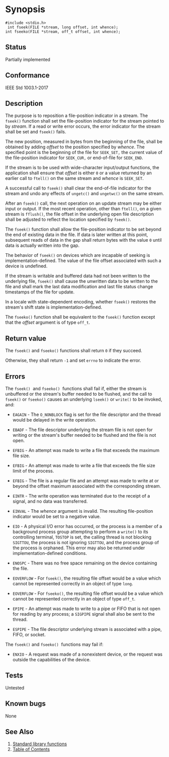 # Synopsis 
`#include <stdio.h>`</br>
` int fseek(FILE *stream, long offset, int whence);`</br>
`int fseeko(FILE *stream, off_t offset, int whence);`</br>

## Status
Partially implemented
## Conformance
IEEE Std 1003.1-2017
## Description


The purpose is to reposition a file-position indicator in a stream. The `fseek()` function shall set the file-position indicator for the stream pointed to by _stream_. If a read or write
error occurs, the error indicator for the stream shall be set and `fseek()` fails.

The new position, measured in bytes from the beginning of the file, shall be obtained by adding _offset_ to the position
specified by _whence_. The specified point is the beginning of the file for `SEEK_SET,` the current value of the file-position
indicator for `SEEK_CUR,` or end-of-file for `SEEK_END`.

If the stream is to be used with wide-character input/output functions, the application shall ensure that _offset_ is
either `0` or a value returned by an earlier call to `ftell()` on the same stream and
_whence_ is `SEEK_SET`.

A successful call to `fseek()` shall clear the end-of-file indicator for the stream and undo any effects of `ungetc()` and `ungetwc()` on the same stream.

After an `fseek()` call, the next operation on an update stream may be either input or output.
If the most recent operation, other than `ftell()`, on a given stream is `fflush()`, the file offset in the underlying open file description shall be adjusted to
reflect the location specified by `fseek()`.

The `fseek()` function shall allow the file-position indicator to be set beyond the end of existing data in the file. If
data is later written at this point, subsequent reads of data in the gap shall return bytes with the value `0` until data is actually
written into the gap.

The behavior of `fseek()` on devices which are incapable of seeking is implementation-defined. The value of the file offset
associated with such a device is undefined.

If the stream is writable and buffered data had not been written to the underlying file, `fseek()` shall cause the
unwritten data to be written to the file and shall mark the last data modification and last file status change timestamps of the
file for update.

In a locale with state-dependent encoding, whether `fseek()` restores the stream's shift state is
implementation-defined.

The `fseeko()` function shall be equivalent to the `fseek()` function except that the _offset_ argument is of
type `off_t`. 


## Return value


The `fseek()` and `fseeko()` functions shall return `0` if they succeed.

Otherwise, they shall return `-1` and set `errno` to indicate the error.


## Errors


The `fseek()`    and `fseeko()` 
 functions shall fail if, either the stream is unbuffered or the stream's buffer needed to be flushed, and
the call to `fseek()` or `fseeko()` causes an underlying `lseek()` or `write()` to be invoked, and: 


 * `EAGAIN` - The `O_NONBLOCK` flag is set for the file descriptor and the thread would be delayed in the write operation. 

 * `EBADF` - The file descriptor underlying the stream file is not open for writing or the stream's buffer needed to be flushed and the file is
not open. 

 * `EFBIG` - An attempt was made to write a file that exceeds the maximum file size. 

 * `EFBIG` - An attempt was made to write a file that exceeds the file size limit of the process. 

 * `EFBIG` - The file is a regular file and an attempt was made to write at or beyond the offset maximum associated with the corresponding
stream. 

 * `EINTR` - The write operation was terminated due to the receipt of a signal, and no data was transferred. 

 * `EINVAL` - The _whence_ argument is invalid. The resulting file-position indicator would be set to a negative value. 

 * `EIO` - A physical I/O error has occurred, or the process is a member of a background process group attempting to perform a `write()` to its controlling terminal, `TOSTOP` is set, the calling thread is not blocking
`SIGTTOU`, the process is not ignoring `SIGTTOU`, and the process group of the process is orphaned. This error may also be returned
under implementation-defined conditions. 

 * `ENOSPC` - There was no free space remaining on the device containing the file. 

 * `EOVERFLOW` - For `fseek()`, the resulting file offset would be a value which cannot be represented correctly in an object of type
`long`. 

 * `EOVERFLOW` - For `fseeko()`, the resulting file offset would be a value which cannot be represented correctly in an object of type
`off_t`. 

 * `EPIPE` - An attempt was made to write to a pipe or FIFO that is not open for reading by any process; a `SIGPIPE` signal shall also be sent to the
thread. 

 * `ESPIPE` - The file descriptor underlying stream is associated with a pipe, FIFO, or socket. 

The `fseek()` and `fseeko()` 
 functions may fail if:

 * `ENXIO` - A request was made of a nonexistent device, or the request was outside the capabilities of the device. 



## Tests

Untested

## Known bugs

None

## See Also 
1. [Standard library functions](../README.md)
2. [Table of Contents](../../../README.md)

